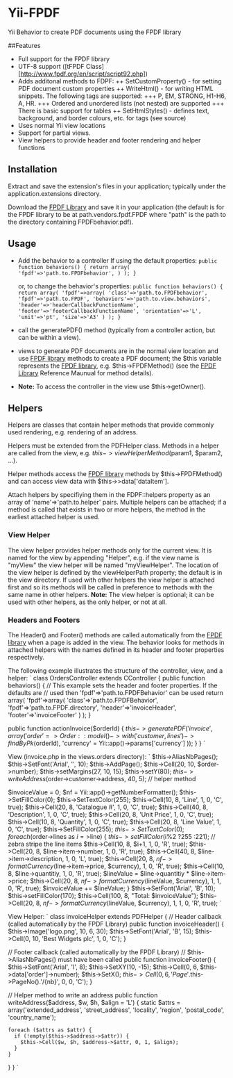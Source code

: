 Yii-FPDF
========

Yii Behavior to create PDF documents using the FPDF library

[fpdf]: http://www.fpdf.org/

##Features
+ Full support for the FPDF library
+ UTF-8 support ([tFPDF Class][http://www.fpdf.org/en/script/script92.php])
+ Adds additonal methods to FDPF:
++ SetCustomProperty() - for setting PDF document custom properties
++ WriteHtml() - for writing HTML snippets. The following tags are supported:
+++ P, EM, STRONG, H1-H6, A, HR.
+++ Ordered and unordered lists (not nested) are supported
+++ There is basic support for tables
++ SetHtmlStyles() - defines text, background, and border colours, etc. for tags (see source)
+ Uses normal Yii view locations
+ Support for partial views.
+ View helpers to provide header and footer rendering and helper functions

## Installation
Extract and save the extension's files in your application; typically under the
application.extensions directory.

Download the [FPDF Library][fpdf] and save it in your
application (the default is for the FPDF library to be at
path.vendors.fpdf.FPDF
where "path" is the path to the directory containing FPDFbehavior.pdf).

## Usage
+ Add the behavior to a controller
  If using the default properties:
`
  public function behaviors()
  {
    return array(
      'fpdf'=>'path.to.FPDFbehavior',
      )
    );
  }
`

  or, to change the behavior's properties:
`
  public function behaviors()
  {
    return array(
      'fpdf'=>array(
        'class'=>'path.to.FPDFbehavior',
        'fpdf'=>'path.to.FPDF',
        'behaviors'=>'path.to.view.behaviors',
        'header'=>'headerCallbackFunctionName',
        'footer'=>'footerCallbackFunctionName',
        'orientation'=>'L',
        'unit'=>'pt',
        'size'=>'A3'
      )
    );
  }
`

+ call the generatePDF() method (typically from a controller action, but can be within a view).
+ views to generate PDF documents are in the normal view location and use
[FPDF library][fpdf] methods to create a PDF document; the $this variable
represents the [FPDF library][fpdf], e.g. $this->FPDFMethod() (see the
[FPDF Library][fpdf] Reference Maunual for method details).
+ **Note:** To access the controller in the view use $this->getOwner().

## Helpers
Helpers are classes that contain helper methods that provide commonly used
rendering, e.g. rendering of an address.

Helpers must be extended from the PDFHelper class. Methods in a helper are
called from the view, e.g. $this->viewHelperMethod($param1, $param2, ...).

Helper methods access the [FPDF library][fpdf] methods by $this->FPDFMethod()
and can access view data with $this->>data['dataItem'].

Attach helpers by specifiying them in the FDPF::helpers property as an array of
'name'=>'path.to.helper' pairs. Multiple helpers can be attached; if a method is
called that exists in two or more helpers, the method in the earliest attached
helper is used.

### View Helper
The view helper provides helper methods only for the current view. It is named
for the view by appending "Helper", e.g. if the view name is "myView" the view
helper will be named "myViewHelper". The location of the view helper is defined
by the viewHelperPath property; the default is in  the view directory.
If used with other helpers the view helper is attached first and so its methods
will be called in preference to methods with the same name in other helpers.
**Note:** The view helper is optional; it can be used with other helpers, as the
only helper, or not at all.

### Headers and Footers
The Header() and Footer() methods are called automatically from the
[FPDF library][fpdf] when a page is added in the view. The behavior looks for
methods in attached helpers with the names defined in its header and footer
properties respectively.


The following example illustrates the structure of the controller, view, and a
helper:
`
class OrdersController extends CController
{
  public function behaviors()
  {
    // This example sets the header and footer properties. If the defaults are
    // used then 'fpdf'=>'path.to.FPDFBehavior' can be used
    return array(
      'fpdf'=>array(
        'class'=>'path.to.FPDFBehavior',
        'fpdf'=>'path.to.FPDF.directory',
        'header'=>'invoiceHeader',
        'footer'=>'invoiceFooter'
      )
    );
  }

  public function actionInvoice($orderId)
  {
    $this->generatePDF('invoice', array(
      'order'=>Order::model()->with('customer, lines')->findByPk($orderId),
      'currency' = Yii::app()->params['currency']
    ));
  }
}
`

View (invoice.php in the views.orders directory):
`
$this->AliasNbPages();
$this->SetFont('Arial', '', 10);
$this->AddPage();
$this->Cell(20, 10, $order->number);
$this->setMargins(27, 10, 15);
$this->setY(80);
$this->writeAddress($order->customer->address, 40, 5); // helper method

$invoiceValue = 0;
$nf = Yii::app()->getNumberFormatter();
$this->SetFillColor(0);
$this->SetTextColor(255);
$this->Cell(10, 8, 'Line', 1, 0, 'C', true);
$this->Cell(20, 8, 'Catalogue #', 1, 0, 'C', true);
$this->Cell(40, 8, 'Description', 1, 0, 'C', true);
$this->Cell(20, 8, 'Unit Price', 1, 0, 'C', true);
$this->Cell(10, 8, 'Quantity', 1, 0, 'C', true);
$this->Cell(20, 8, 'Line Value', 1, 0, 'C', true);
$this->SetFillColor(255);
$this->SetTextColor(0);
foreach ($order->lines as $i=>$line) {
  $this->setFillColor($i%2 ?255 :221); // zebra stripe the line items
  $this->Cell(10, 8, $i+1, 1, 0, 'R', true);
  $this->Cell(20, 8, $line->item->number, 1, 0, 'R', true);
  $this->Cell(40, 8, $line->item->description, 1, 0, 'L', true);
  $this->Cell(20, 8, $nf->formatCurrency($line->item->price, $currency), 1, 0, 'R', true);
  $this->Cell(10, 8, $line->quantitiy, 1, 0, 'R', true);
  $lineValue = $line->quantitiy * $line->item->price;
  $this->Cell(20, 8, $nf->formatCurrency($lineValue, $currency), 1, 1, 0, 'R', true);
  $invoiceValue += $lineValue;
}
$this->SetFont('Arial', 'B', 10);
$this->setFillColor(170);
$this->Cell(100, 8, "Total: $invoiceValue");
$this->Cell(20, 8, $nf->formatCurrency($lineValue, $currency), 1, 1, 0, 'R', true);
`

View Helper:
`
class invoiceHelper extends PDFHelper
{
  // Header callback (called automatically by the FPDF Library)
  public function invoiceHeader()
  {
    $this->Image('logo.png', 10, 6, 30);
    $this->SetFont('Arial', 'B', 15);
    $this->Cell(0, 10, 'Best Widgets plc', 1, 0, 'C');
  }

  // Footer callback (called automatically by the FPDF Library)
  // $this->AliasNbPages() must have been called
  public function invoiceFooter()
  {
    $this->SetFont('Arial', 'I', 8);
    $this->SetXY(10, -15);
    $this->Cell(0, 6, $this->data['order']->number);
    $this->SetX();
    $this->Cell(0, 6, 'Page '.$this->PageNo().'/{nb}', 0, 0, 'C');
  }

  // Helper method to write an address
  public function writeAddress($address, $w, $h, $align = 'L')
  {
    static $attrs = array('extended_address', 'street_address', 'locality', 'region', 'postal_code', 'country_name');

    foreach ($attrs as $attr) {
      if (!empty($this->$address->$attr)) {
        $this->Cell($w, $h, $address->$attr, 0, 1, $align);
      }
    }
  }
}
`
